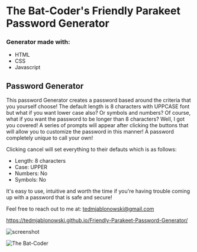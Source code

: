 # The Bat-Coder's Friendly Parakeet Password Generator

### Generator made with:

* HTML
* CSS
* Javascript

## Password Generator

This password Generator creates a password based around the criteria that you yourself choose! The default length is 8 characters with UPPCASE font but what if you want lower case also? Or symbols and numbers? Of course, what if you want the password to be longer than 8 characters? Well, I got you covered! A series of prompts will appear after clicking the buttons that will allow you to customize the password in this manner! A password completely unique to call your own!

Clicking cancel will set everything to their defauts which is as follows:

* Length: 8 characters
* Case: UPPER
* Numbers: No
* Symbols: No

It's easy to use, intuitive and worth the time if you're having trouble coming up with a password that is safe and secure!


Feel free to reach out to me at:
tedmjablonowski@gmail.com

https://tedmjablonowski.github.io/Friendly-Parakeet-Password-Generator/

![screenshot](https://github.com/tedmjablonowski/Friendly-Parakeet-Password-Generator/blob/main/assets/images/Screenshot.jpg)

![The Bat-Coder](https://github.com/tedmjablonowski/Ted-Jablonowski-s-Portfolio/blob/main/assets/images/bat-png.png)

